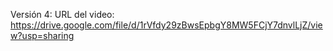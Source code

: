 Versión 4: 
URL del video: https://drive.google.com/file/d/1rVfdy29zBwsEpbgY8MW5FCjY7dnvlLjZ/view?usp=sharing
